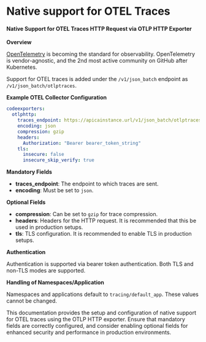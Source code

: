# Native support for OTEL Traces

#### Native Support for OTEL Traces HTTP Request via OTLP HTTP Exporter

**Overview**

[OpenTelemetry](https://opentelemetry.io/) is becoming the standard for observability. OpenTelemetry is vendor-agnostic, and the 2nd most active community on GitHub after Kubernetes.

Support for OTEL traces is added under the `/v1/json_batch` endpoint as `/v1/json_batch/otlptraces`.

**Example OTEL Collector Configuration**

```yaml
codeexporters:
  otlphttp:
    traces_endpoint: https://apicainstance.url/v1/json_batch/otlptraces
    encoding: json
    compression: gzip
    headers:
      Authorization: "Bearer bearer_token_string"
    tls:
      insecure: false
      insecure_skip_verify: true
```

**Mandatory Fields**

* **traces\_endpoint**: The endpoint to which traces are sent.
* **encoding**: Must be set to `json`.

**Optional Fields**

* **compression**: Can be set to `gzip` for trace compression.
* **headers**: Headers for the HTTP request. It is recommended that this be used in production setups.
* **tls**: TLS configuration. It is recommended to enable TLS in production setups.

**Authentication**

Authentication is supported via bearer token authentication. Both TLS and non-TLS modes are supported.

**Handling of Namespaces/Application**

Namespaces and applications default to `tracing/default_app`. These values cannot be changed.

This documentation provides the setup and configuration of native support for OTEL traces using the OTLP HTTP exporter. Ensure that mandatory fields are correctly configured, and consider enabling optional fields for enhanced security and performance in production environments.
